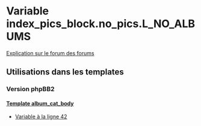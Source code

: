 # Variable index_pics_block.no_pics.L_NO_ALBUMS
[Explication sur le forum des forums](http://forum.forumactif.com/t294113-listing-des-variables#index_pics_block.no_pics.L_NO_ALBUMS)
## Utilisations dans les templates
### Version phpBB2
#### [Template album_cat_body](subsilver/album_cat_body.md)
* [Variable à la ligne 42](../subsilver/album_cat_body.tpl#L42)